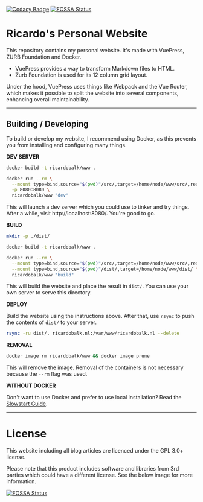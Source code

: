 [![Codacy Badge](https://api.codacy.com/project/badge/Grade/57a0cccc1cdf4086817954a123034043)](https://www.codacy.com/manual/ricardobalk/www?utm_source=github.com&amp;utm_medium=referral&amp;utm_content=ricardobalk/www&amp;utm_campaign=Badge_Grade) [![FOSSA Status](https://app.fossa.com/api/projects/git%2Bgithub.com%2Fricardobalk%2Fwww.svg?type=shield)](https://app.fossa.com/projects/git%2Bgithub.com%2Fricardobalk%2Fwww?ref=badge_shield)

# Ricardo's Personal Website

This repository contains my personal website. It's made with VuePress, ZURB Foundation and Docker.

- VuePress provides a way to transform Markdown files to HTML.
- Zurb Foundation is used for its 12 column grid layout.

Under the hood, VuePress uses things like Webpack and the Vue Router, which makes it possible to split the website into several components, enhancing overall maintainability.

---

## Building / Developing

To build or develop my website, I recommend using Docker, as this prevents you from installing and configuring many things.

**DEV SERVER**

```sh
docker build -t ricardobalk/www .
```

```sh
docker run --rm \
  --mount type=bind,source="$(pwd)"/src/,target=/home/node/www/src/,readonly \
  -p 8080:8080 \
  ricardobalk/www "dev"
```

This will launch a dev server which you could use to tinker and try things. After a while, visit http://localhost:8080/. You're good to go.

**BUILD**

```sh
mkdir -p ./dist/
```

```sh
docker build -t ricardobalk/www .
```

```sh
docker run --rm \
  --mount type=bind,source="$(pwd)"/src/,target=/home/node/www/src/,readonly \
  --mount type=bind,source="$(pwd)"/dist/,target=/home/node/www/dist/ \
  ricardobalk/www "build"
```

This will build the website and place the result in `dist/`. You can use your own server to serve this directory.

**DEPLOY**

Build the website using the instructions above. After that, use `rsync` to push the contents of `dist/` to your server.

```sh
rsync -ru dist/. ricardobalk.nl:/var/www/ricardobalk.nl --delete
```

**REMOVAL**

```sh
docker image rm ricardobalk/www && docker image prune
```

This will remove the image. Removal of the containers is not necessary because the `--rm` flag was used.

**WITHOUT DOCKER**

Don't want to use Docker and prefer to use local installation? Read the [Slowstart Guide](./SLOWSTART.md).

---

# License

This website including all blog articles are licenced under the GPL 3.0+ license.

Please note that this product includes software and libraries from 3rd parties which could have a different license. See the below image for more information.

[![FOSSA Status](https://app.fossa.com/api/projects/git%2Bgithub.com%2Fricardobalk%2Fwww.svg?type=large)](https://app.fossa.com/projects/git%2Bgithub.com%2Fricardobalk%2Fwww?ref=badge_large)
